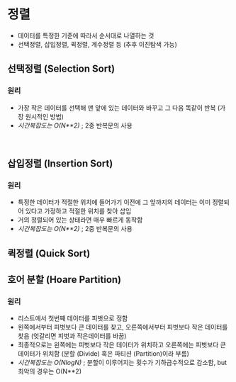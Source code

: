 # 정렬
- 데이터를 특정한 기준에 따라서 순서대로 나열하는 것
- 선택정렬, 삽입정렬, 퀵정렬, 계수정렬 등 (추후 이진탐색 가능)

## 선택정렬 (Selection Sort)
### 원리
- 가장 작은 데이터를 선택해 맨 앞에 있는 데이터와 바꾸고 그 다음 똑같이 반복 (가장 원시적인 방법)
- *시간복잡도는 O(N**2)* ; 2중 반복문의 사용

</br>

## 삽입정렬 (Insertion Sort)
### 원리
- 특정한 데이터가 적절한 위치에 들어가기 이전에 그 앞까지의 데이터는 이미 정렬되어 있다고 가정하고 적절한 위치를 찾아 삽입
- 거의 정렬되어 있는 상태라면 매우 빠르게 동작함
- *시간복잡도는 O(N**2)* ; 2중 반복문의 사용

## 퀵정렬 (Quick Sort)
## 호어 분할 (Hoare Partition)
### 원리 
- 리스트에서 첫번째 데이터를 피벗으로 정함
- 왼쪽에서부터 피벗보다 큰 데이터를 찾고, 오른쪽에서부터 피벗보다 작은 데이터를 찾음 (엇갈리면 피벗과 작은데이터를 바꿈)
- 최종적으로는 왼쪽에는 피벗보다 작은 데이터가 위치하고 오른쪽에는 피벗보다 큰 데이터가 위치함 (분할 (Divide) 혹은 파티션 (Partition)이라 부름)
- *시간복잡도는 O(NlogN)* ; 분할이 이루어지는 횟수가 기하급수적으로 감소함, but 최악의 경우는 O(N**2)
